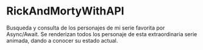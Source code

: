 # RickAndMortyWithAPI
Busqueda y consulta de los personajes de mi serie favorita por Async/Await.  Se renderizan todos los personaje de esta extraordinaria serie animada,  dando a conocer su estado actual.
